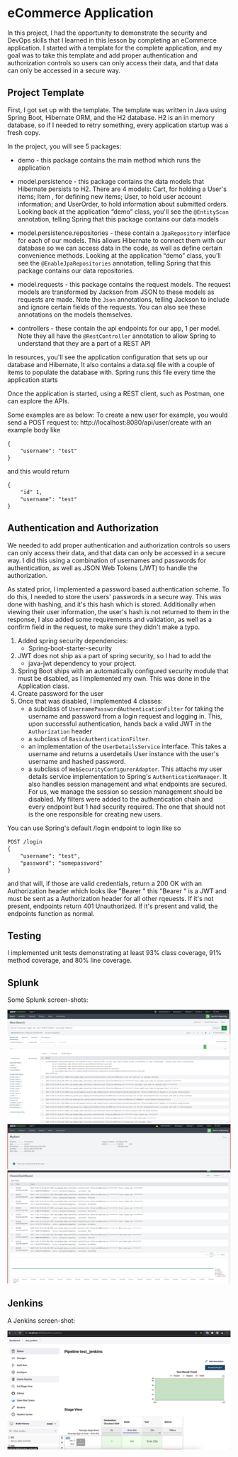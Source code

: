 # eCommerce Application

In this project, I had the opportunity to demonstrate the security and DevOps skills that I learned in this lesson by completing an eCommerce application. I started with a template for the complete application, and my goal was to take this template and add proper authentication and authorization controls so users can only access their data, and that data can only be accessed in a secure way. 

## Project Template
First, I got set up with the template. The template was written in Java using Spring Boot, Hibernate ORM, and the H2 database. H2 is an in memory database, so if I needed to retry something, every application startup was a fresh copy.

In the project, you will see 5 packages:

* demo - this package contains the main method which runs the application

* model.persistence - this package contains the data models that Hibernate persists to H2. There are 4 models: Cart, for holding a User's items; Item , for defining new items; User, to hold user account information; and UserOrder, to hold information about submitted orders. Looking back at the application “demo” class, you'll see the `@EntityScan` annotation, telling Spring that this package contains our data models

* model.persistence.repositories - these contain a `JpaRepository` interface for each of our models. This allows Hibernate to connect them with our database so we can access data in the code, as well as define certain convenience methods. Looking at the application “demo” class, you’ll see the `@EnableJpaRepositories` annotation, telling Spring that this package contains our data repositories.

* model.requests - this package contains the request models. The request models are transformed by Jackson from JSON to these models as requests are made. Note the `Json` annotations, telling Jackson to include and ignore certain fields of the requests. You can also see these annotations on the models themselves.

* controllers - these contain the api endpoints for our app, 1 per model. Note they all have the `@RestController` annotation to allow Spring to understand that they are a part of a REST API

In resources, you'll see the application configuration that sets up our database and Hibernate, It also contains a data.sql file with a couple of items to populate the database with. Spring runs this file every time the application starts

Once the application is started, using a REST client, such as Postman, one can explore the APIs.

Some examples are as below:
To create a new user for example, you would send a POST request to:
http://localhost:8080/api/user/create with an example body like 

```
{
    "username": "test"
}
```


and this would return
```
{
    "id" 1,
    "username": "test"
}
```


## Authentication and Authorization
We needed to add proper authentication and authorization controls so users can only access their data, and that data can only be accessed in a secure way. I did this using a combination of usernames and passwords for authentication, as well as JSON Web Tokens (JWT) to handle the authorization.

As stated prior, I implemented a password based authentication scheme. To do this, I needed to store the users' passwords in a secure way. This was done with hashing, and it's this hash which is stored. Additionally when viewing their user information, the user's hash is not returned to them in the response, I also added some requirements and validation, as well as a confirm field in the request, to make sure they didn't make a typo. 

1. Added spring security dependencies: 
   * Spring-boot-starter-security
1. JWT does not ship as a part of spring security, so I had to add the 
   * java-jwt dependency to your project. 
1. Spring Boot ships with an automatically configured security module that must be disabled, as I implemented my own. This was done in the Application class.
2. Create password for the user
3. Once that was disabled, I implemented 4 classes:
   * a subclass of `UsernamePasswordAuthenticationFilter` for taking the username and password from a login request and logging in. This, upon successful authentication, hands back a valid JWT in the `Authorization` header
   * a subclass of `BasicAuthenticationFilter`. 
   * an implementation of the `UserDetailsService` interface. This takes a username and returns a userdetails User instance with the user's username and hashed password.
   *  a subclass of `WebSecurityConfigurerAdapter`. This attachs my user details service implementation to Spring's `AuthenticationManager`. It also handles session management and what endpoints are secured. For us, we manage the session so session management should be disabled. My filters were added to the authentication chain and every endpoint but 1 had security required. The one that should not is the one responsible for creating new users.


You can use Spring's default /login endpoint to login like so

```
POST /login 
{
    "username": "test",
    "password": "somepassword"
}
```

and that will, if those are valid credentials, return a 200 OK with an Authorization header which looks like "Bearer <data>" this "Bearer <data>" is a JWT and must be sent as a Authorization header for all other rqeuests. If it's not present, endpoints return 401 Unauthorized. If it's present and valid, the endpoints function as normal.

## Testing
I implemented unit tests demonstrating at least 93% class coverage, 91% method coverage, and 80% line coverage.

## Splunk

Some Splunk screen-shots:

!["Create user" search](image/Create_user.jpg)
![Email alert](image/Alert.jpg)
![Visualization](image/Visualazation.JPG)

## Jenkins

A Jenkins screen-shot:

![Jenkins project](image/Jenkins.png)